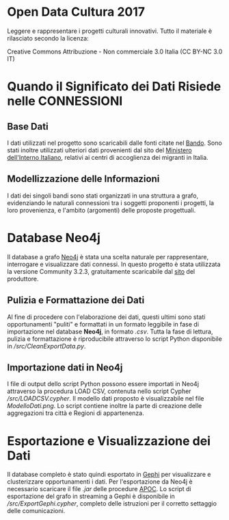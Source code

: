 # Open Data Cultura 2017
Leggere e rappresentare i progetti culturali innovativi.
Tutto il materiale è rilasciato secondo la licenza:

Creative Commons Attribuzione - Non commerciale 3.0 Italia (CC BY-NC 3.0 IT)

# Quando il Significato dei Dati Risiede nelle CONNESSIONI

## Base Dati
I dati utilizzati nel progetto sono scaricabili dalle fonti citate nel [Bando](https://www.che-fare.com/che-fare-media/2017/05/Bando-Open-Data-per-la-Cultura.pdf). Sono stati inoltre utilizzati ulteriori dati provenienti dal sito del [Ministero dell'Interno Italiano](http://www.interno.gov.it/it/sala-stampa/dati-e-statistiche), relativi ai centri di accoglienza dei migranti in Italia.

## Modellizzazione delle Informazioni
I dati dei singoli bandi sono stati organizzati in una struttura a grafo, evidenziando le naturali connessioni tra i soggetti proponenti i progetti, la loro provenienza, e l'ambito (argomenti) delle proposte progettuali.

# Database Neo4j
Il database a grafo [Neo4j](www.neo4j.com) è stata una scelta naturale per rappresentare, interrogare e visualizzare dati connessi. In questo progetto è stata utilizzata la versione Community 3.2.3, gratuitamente scaricabile dal [sito](https://neo4j.com/download/community-edition/) del produttore.

## Pulizia e Formattazione dei Dati
Al fine di procedere con l'elaborazione dei dati, questi ultimi sono stati opportunamenti "puliti" e formattati in un formato leggibile in fase di importazione nel database **Neo4j**, in formato *.csv*. Tutta la fase di lettura, pulizia e formattazione è riproducibile attraverso lo script Python disponibile in */src/CleanExportData.py*.

## Importazione dati in Neo4j
I file di output dello script Python possono essere importati in Neo4j attraverso la procedura LOAD CSV, contenuta nello script Cypher */src/LOADCSV.cypher*. Il modello dati proposto è visualizzabile nel file *ModelloDati.png*. Lo script contiene inoltre la parte di creazione delle aggregazioni tra città e Regioni di appartenenza.

# Esportazione e Visualizzazione dei Dati
Il database completo è stato quindi esportato in [Gephi](https://gephi.org) per visualizzare e clusterizzare opportunamenti i dati. Per l'esportazione da Neo4j è necessario scaricare il file *.jar* delle procedure [APOC](https://neo4j-contrib.github.io/neo4j-apoc-procedures/). Lo script di esportazione del grafo in streaming a Gephi è disponibile in */src/ExportGephi.cypher*, completo delle istruzioni per il corretto settaggio delle comunicazioni.
